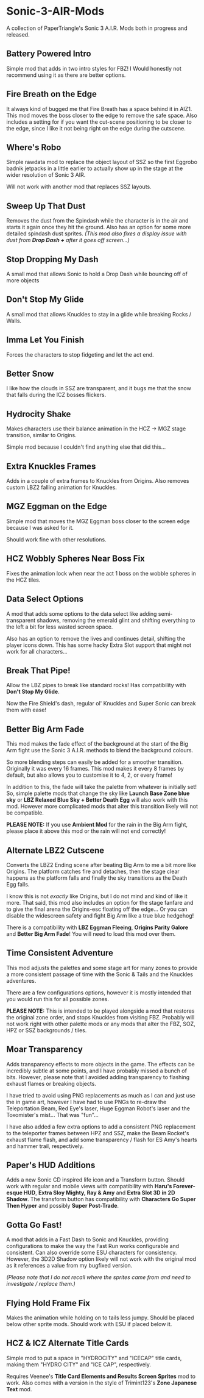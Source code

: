 # Sonic-3-AIR-Mods
A collection of PaperTriangle's Sonic 3 A.I.R. Mods both in progress and released.

## Battery Powered Intro
Simple mod that adds in two intro styles for FBZ! I Would honestly not recommend using it as there are better options.

## Fire Breath on the Edge
It always kind of bugged me that Fire Breath has a space behind it in AIZ1. This mod moves the boss closer to the edge to remove the safe space. Also includes a setting for if you want the cut-scene positioning to be closer to the edge, since I like it not being right on the edge during the cutscene.

## Where's Robo
Simple rawdata mod to replace the object layout of SSZ so the first Eggrobo badnik jetpacks in a little earlier to actually show up in the stage at the wider resolution of Sonic 3 AIR.

Will not work with another mod that replaces SSZ layouts.

## Sweep Up That Dust
Removes the dust from the Spindash while the character is in the air and starts it again once they hit the ground. Also has an option for some more detailed spindash dust sprites. *(This mod also fixes a display issue with dust from **Drop Dash +** after it goes off screen...)*

## Stop Dropping My Dash
A small mod that allows Sonic to hold a Drop Dash while bouncing off of more objects

## Don't Stop My Glide
A small mod that allows Knuckles to stay in a glide while breaking Rocks / Walls.

## Imma Let You Finish
Forces the characters to stop fidgeting and let the act end.

## Better Snow
I like how the clouds in SSZ are transparent, and it bugs me that the snow that falls during the ICZ bosses flickers.

## Hydrocity Shake
Makes characters use their balance animation in the HCZ → MGZ stage transition, similar to Origins.

Simple mod because I couldn't find anything else that did this...

## Extra Knuckles Frames
Adds in a couple of extra frames to Knuckles from Origins. Also removes custom LBZ2 falling animation for Knuckles.

## MGZ Eggman on the Edge
Simple mod that moves the MGZ Eggman boss closer to the screen edge because I was asked for it.

Should work fine with other resolutions.

## HCZ Wobbly Spheres Near Boss Fix
Fixes the animation lock when near the act 1 boss on the wobble spheres in the HCZ tiles.

## Data Select Options
A mod that adds some options to the data select like adding semi-transparent shadows, removing the emerald glint and shifting everything to the left a bit for less wasted screen space.

Also has an option to remove the lives and continues detail, shifting the player icons down. This has some hacky Extra Slot support that might not work for all characters...

## Break That Pipe!
Allow the LBZ pipes to break like standard rocks! Has compatibility with **Don't Stop My Glide**.

Now the Fire Shield's dash, regular ol' Knuckles and Super Sonic can break them with ease!

## Better Big Arm Fade
This mod makes the fade effect of the background at the start of the Big Arm fight use the Sonic 3 A.I.R. methods to blend the background colours.

So more blending steps can easily be added for a smoother transition. Originally it was every 16 frames. This mod makes it every 8 frames by default, but also allows you to customise it to 4, 2, or every frame!

In addition to this, the fade will take the palette from whatever is initially set! So, simple palette mods that change the sky like **Launch Base Zone blue sky** or **LBZ Relaxed Blue Sky + Better Death Egg** will also work with this mod. However more complicated mods that alter this transition likely will not be compatible.

**PLEASE NOTE:** If you use **Ambient Mod** for the rain in the Big Arm fight, please place it above this mod or the rain will not end correctly!

## Alternate LBZ2 Cutscene
Converts the LBZ2 Ending scene after beating Big Arm to me a bit more like Origins. The platform catches fire and detaches, then the stage clear happens as the platform falls and finally the sky transitions as the Death Egg falls.

I know this is not _exactly_ like Origins, but I do not mind and kind of like it more. That said, this mod also includes an option for the stage fanfare and to give the final arena the Origins-esc floating off the edge... Or you can disable the widescreen safety and fight Big Arm like a true blue hedgehog!

There is a compatibility with **LBZ Eggman Fleeing**, **Origins Parity Galore** and **Better Big Arm Fade**! You will need to load this mod over them.

## Time Consistent Adventure
This mod adjusts the palettes and some stage art for many zones to provide a more consistent passage of time with the Sonic & Tails and the Knuckles adventures.

There are a few configurations options, however it is mostly intended that you would run this for all possible zones.

**PLEASE NOTE:** This is intended to be played alongside a mod that restores the original zone order, and stops Knuckles from visiting FBZ. Probably will not work right with other palette mods or any mods that alter the FBZ, SOZ, HPZ or SSZ backgrounds / tiles.

## Moar Transparency
Adds transparency effects to more objects in the game. The effects can be incredibly subtle at some points, and I have probably missed a bunch of bits. However, please note that I avoided adding transparency to flashing exhaust flames or breaking objects. 

I have tried to avoid using PNG replacements as much as I can and just use the in game art, however I have had to use PNGs to re-draw the Teleportation Beam, Red Eye's laser, Huge Eggman Robot's laser and the Toxomister's mist... That was "fun"...

I have also added a few extra options to add a consistent PNG replacement to the teleporter frames between HPZ and SSZ, make the Beam Rocket's exhaust flame flash, and add some transparency / flash for ES Amy's hearts and hammer trail, respectively.

## Paper's HUD Additions
Adds a new Sonic CD inspired life icon and a Transform button. Should work with regular and mobile views with compatibility with **Haru's Forever-esque HUD**, **Extra Sloy Mighty, Ray & Amy** and **Extra Slot 3D in 2D Shadow**. The transform button has compatibility with **Characters Go Super Then Hyper** and possibly **Super Post-Trade**.

## Gotta Go Fast!
A mod that adds in a Fast Dash to Sonic and Knuckles, providing configurations to make the way the Fast Run works configurable and consistent. Can also override some ESU characters for consistency. However, the 3D2D Shadow option likely will not work with the original mod as it references a value from my bugfixed version.

*(Please note that I do not recall where the sprites came from and need to investigate / replace them.)*

## Flying Hold Frame Fix
Makes the animation while holding on to tails less jumpy. Should be placed below other sprite mods. Should work with ESU if placed below it.

## HCZ & ICZ Alternate Title Cards
Simple mod to put a space in "HYDROCITY" and "ICECAP" title cards, making them "HYDRO CITY" and "ICE CAP", respectively.

Requires Veenee's **Title Card Elements and Results Screen Sprites** mod to work. Also comes with a version in the style of Trimint123's **Zone Japanese Text** mod.
